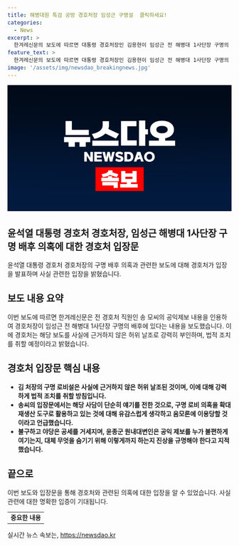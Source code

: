 ```yaml
---
title: 해병대원 특검 공방 경호처장 임성근 구명설  클릭하세요!
categories:
  - News
excerpt: >
  한겨레신문의 보도에 따르면 대통령 경호처장인 김용현이 임성근 전 해병대 1사단장 구명의 배후에 있다는 주장이 나와 야당이 공세를 강화하고 있다. 하지만 경호처는 이를 강력히 부인하며 공익제보자의 주장이 사실에 근거하지 않은 허위 날조라고 주장하고 있다. 이에 야당은 구명의 배후와 관련한 진상을 규명할 것을 촉구하는 한편, 대통령 부부를 향한 의혹을 제기하고 특검 수사를 촉구하고 있다.
feature_text: >
  한겨레신문의 보도에 따르면 대통령 경호처장인 김용현이 임성근 전 해병대 1사단장 구명의 배후에 있다는 주장이 나와 야당이 공세를 강화하고 있다. 하지만 경호처는 이를 강력히 부인하며 공익제보자의 주장이 사실에 근거하지 않은 허위 날조라고 주장하고 있다. 이에 야당은 구명의 배후와 관련한 진상을 규명할 것을 촉구하는 한편, 대통령 부부를 향한 의혹을 제기하고 특검 수사를 촉구하고 있다.
image: '/assets/img/newsdao_breakingnews.jpg'
---
```


<p><img src="/assets/img/newsdao_breakingnews.jpg" alt="koreaapp 속보" /></p>

<h2>윤석열 대통령 경호처 경호처장, 임성근 해병대 1사단장 구명 배후 의혹에 대한 경호처 입장문</h2>

<p data-ke-size="size16">윤석열 대통령 경호처 경호처장의 구명 배후 의혹과 관련한 보도에 대해 경호처가 입장을 발표하며 사실 관련한 입장을 밝혔습니다.</p>

<h2 data-ke-size="size26">보도 내용 요약</h2>

<p data-ke-size="size16">이번 보도에 따르면 한겨레신문은 전 경호처 직원인 송 모씨의 공익제보 내용을 인용하여 경호처장이 임성근 전 해병대 1사단장 구명의 배후에 있다는 내용을 보도했습니다. 이에 경호처는 해당 보도를 사실에 근거하지 않은 허위 날조로 강력히 부인하며, 법적 조치를 취할 예정이라고 밝혔습니다.</p>

<h2 data-ke-size="size26">경호처 입장문 핵심 내용</h2>

<ul>
  <li><b>김 처장의 구명 로비설은 사실에 근거하지 않은 허위 날조된 것이며, 이에 대해 강력하게 법적 조치를 취할 방침입니다.</b></li>
  <li><b>송씨의 입장문에서는 해당 사담이 단순히 얘기를 전한 것으로, 구명 로비 의혹을 확대 재생산 도구로 활용하고 있는 것에 대해 유감스럽게 생각하고 음모론에 이용당할 것이라고 언급했습니다.</b></li>
  <li><b>불구하고 야당은 공세를 거세지며, 윤종군 원내대변인은 공익 제보를 누가 불편하게 여기는지, 대체 무엇을 숨기기 위해 이렇게까지 하는지 진상을 규명해야 한다고 지적했습니다.</b></li>
</ul>

<h2 data-ke-size="size26">끝으로</h2>

<p data-ke-size="size16">이번 보도와 입장문을 통해 경호처와 관련된 의혹에 대한 입장을 알 수 있었습니다. 사실 관련에 대한 명확한 입증이 기대됩니다.</p>

<table>
  <tr>
    <td style="text-align: center; height: 17px;"><b>중요한 내용</b></td>
  </tr>
</table>
실시간 뉴스 속보는, <a href="https://newsdao.kr" rel="dofollow">https://newsdao.kr</a>


